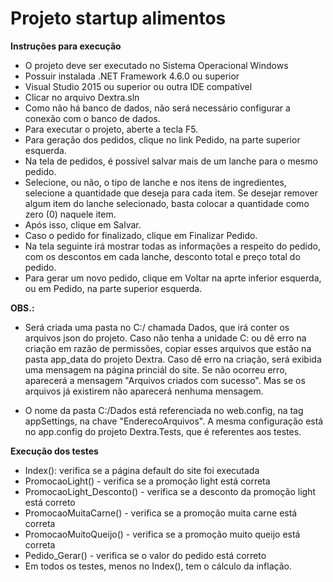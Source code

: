 # Projeto startup alimentos

<b>Instruções para execução</b>

- O projeto deve ser executado no Sistema Operacional Windows
- Possuir instalada .NET Framework 4.6.0 ou superior
- Visual Studio 2015 ou superior ou outra IDE compatível
- Clicar no arquivo Dextra.sln
- Como não há banco de dados, não será necessário configurar a conexão com o banco de dados.
- Para executar o projeto, aberte a tecla F5.
- Para geração dos pedidos, clique no link Pedido, na parte superior esquerda.
- Na tela de pedidos, é possível salvar mais de um lanche para o mesmo pedido.
- Selecione, ou não, o tipo de lanche e nos itens de ingredientes, selecione a quantidade que deseja para cada item. Se desejar remover algum item do lanche selecionado, basta colocar a quantidade como zero (0) naquele item.
- Após isso, clique em Salvar.
- Caso o pedido for finalizado, clique em Finalizar Pedido.
- Na tela seguinte irá mostrar todas as informações a respeito do pedido, com os descontos em cada lanche, desconto total e preço total do pedido.
- Para gerar um novo pedido, clique em Voltar na aprte inferior esquerda, ou em Pedido, na parte superior esquerda.

<b>OBS.: </b>
- Será criada uma pasta no C:/ chamada Dados, que irá conter os arquivos json do projeto. Caso não tenha a unidade C: ou dê erro na criação em razão de permissões, copiar esses arquivos que estão na pasta app_data do projeto Dextra. Caso dê erro na criação, será exibida uma mensagem na página princiál do site. Se não ocorreu erro, aparecerá a mensagem "Arquivos criados com sucesso". Mas se os arquivos já existirem não aparecerá nenhuma mensagem.

- O nome da pasta C:/Dados está referenciada no web.config, na tag appSettings, na chave "EnderecoArquivos". A mesma configuração está no app.config do projeto Dextra.Tests, que é referentes aos testes.

<b> Execução dos testes </b>
- Index(): verifica se a página default do site foi executada
- PromocaoLight() - verifica se a promoção light está correta
- PromocaoLight_Desconto() - verifica se a desconto da promoção light está correto
- PromocaoMuitaCarne() - verifica se a promoção muita carne está correta
- PromocaoMuitoQueijo() - verifica se a promoção muito queijo está correta
- Pedido_Gerar() - verifica se o valor do pedido está correto
- Em todos os testes, menos no Index(), tem o cálculo da inflação.



